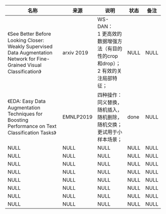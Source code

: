 |名称  |  来源   | 说明  |状态   | 备注  |
|  ----  | ----  |----  | ----  |----  |
 | 《See Better Before Looking Closer: Weakly Supervised Data Augmentation Network for Fine-Grained Visual Classification》| arxiv 2019|WS-DAN：<br/>1 更高效的数据增强方法（有目的性的crop和drop）；<br/>2 有效的关注局部特征；|NULL |NULL |
| 《EDA: Easy Data Augmentation Techniques for Boosting Performance on Text Classification Tasks》  | EMNLP2019 |四种操作：同义替换，随机插入，随机删除，随机交换；<br/>更试用于小样本场景； |done |NULL |
| NULL  | NULL |NULL |NULL |NULL |
| NULL  | NULL |NULL |NULL |NULL |
| NULL  | NULL |NULL |NULL |NULL |
| NULL  | NULL |NULL |NULL |NULL |
| NULL  | NULL |NULL |NULL |NULL |
| NULL  | NULL |NULL |NULL |NULL |
| NULL  | NULL |NULL |NULL |NULL |
| NULL  | NULL |NULL |NULL |NULL |
